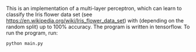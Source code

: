 This is an implementation of a multi-layer perceptron, which can learn to classify
the Iris flower data set (see https://en.wikipedia.org/wiki/Iris_flower_data_set)
with (depending on the random split) up to 100% accuracy. The program is written in tensorflow.
To run the program, run:
```
python main.py
```